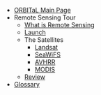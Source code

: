 * [ORBITaL Main Page](/pages/projects/orbital)
* Remote Sensing Tour
    * [What is Remote Sensing](/pages/projects/orbital/what-is-rs)
    * [Launch](/pages/projects/orbital/launch)
    * The Satellites
        * [Landsat](/pages/projects/orbital/landsat)
        * [SeaWiFS](/pages/projects/orbital/seawifs)
        * [AVHRR](/pages/projects/orbital/avhrr)
        * [MODIS](/pages/projects/orbital/modis)
    * [Review](/pages/projects/orbital/review)
* [Glossary](/pages/projects/orbital/glossary)
